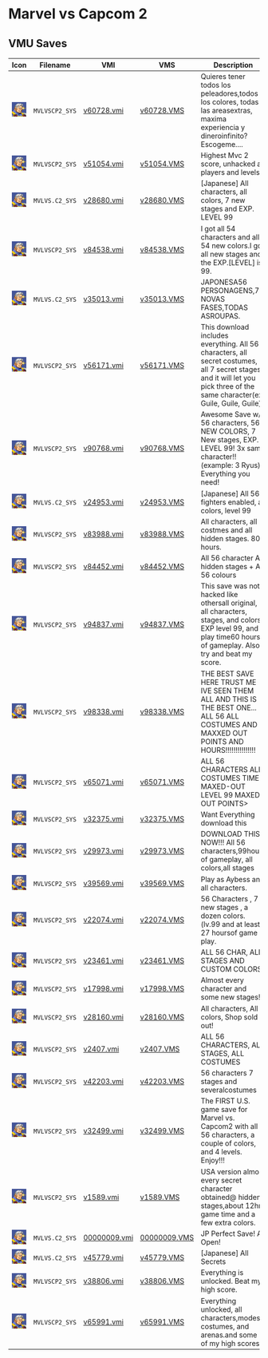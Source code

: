 # Marvel vs Capcom 2

## VMU Saves

| Icon | Filename | VMI | VMS | Description |
|------|----------|-----|-----|-------------|
| ![Marvel vs Capcom 2](../icons/MVLVSCP2_SYS.GIF) | `MVLVSCP2_SYS` | [v60728.vmi](v60728.vmi) | [v60728.VMS](v60728.VMS) | Quieres tener todos los peleadores,todos los colores, todas las areasextras, maxima experiencia y dineroinfinito? Escogeme....  |
| ![Marvel vs Capcom 2](../icons/MVLVSCP2_SYS.GIF) | `MVLVSCP2_SYS` | [v51054.vmi](v51054.vmi) | [v51054.VMS](v51054.VMS) | Highest Mvc 2 score, unhacked all players and levels.  |
| ![Marvel vs Capcom 2](../icons/MVLVS.C2_SYS.GIF) | `MVLVS.C2_SYS` | [v28680.vmi](v28680.vmi) | [v28680.VMS](v28680.VMS) | [Japanese] All characters, all colors, 7 new stages and EXP. LEVEL 99  |
| ![Marvel vs Capcom 2](../icons/MVLVSCP2_SYS.GIF) | `MVLVSCP2_SYS` | [v84538.vmi](v84538.vmi) | [v84538.VMS](v84538.VMS) | I got all 54 characters and all 54 new colors.I got all new stages and the EXP.[LEVEL] is 99.  |
| ![Marvel vs Capcom 2](../icons/MVLVS.C2_SYS.GIF) | `MVLVS.C2_SYS` | [v35013.vmi](v35013.vmi) | [v35013.VMS](v35013.VMS) | JAPONESA56 PERSONAGENS,7 NOVAS FASES,TODAS ASROUPAS.  |
| ![Marvel vs Capcom 2](../icons/MVLVSCP2_SYS.GIF) | `MVLVSCP2_SYS` | [v56171.vmi](v56171.vmi) | [v56171.VMS](v56171.VMS) | This download includes everything. All 56 characters, all secret costumes, all 7 secret stages, and it will let you pick three of the same character(ex: Guile, Guile, Guile)  |
| ![Marvel vs Capcom 2](../icons/MVLVSCP2_SYS.GIF) | `MVLVSCP2_SYS` | [v90768.vmi](v90768.vmi) | [v90768.VMS](v90768.VMS) | Awesome Save w/ 56 characters, 56 NEW COLORS, 7 New stages, EXP. LEVEL 99! 3x same character!! (example: 3 Ryus) Everything you need!  |
| ![Marvel vs Capcom 2](../icons/MVLVS.C2_SYS.GIF) | `MVLVS.C2_SYS` | [v24953.vmi](v24953.vmi) | [v24953.VMS](v24953.VMS) | [Japanese] All 56 fighters enabled, all colors, level 99  |
| ![Marvel vs Capcom 2](../icons/MVLVSCP2_SYS.GIF) | `MVLVSCP2_SYS` | [v83988.vmi](v83988.vmi) | [v83988.VMS](v83988.VMS) | All characters, all costmes and all hidden stages. 80+ hours.  |
| ![Marvel vs Capcom 2](../icons/MVLVSCP2_SYS.GIF) | `MVLVSCP2_SYS` | [v84452.vmi](v84452.vmi) | [v84452.VMS](v84452.VMS) | All 56 character All hidden stages + All 56 colours  |
| ![Marvel vs Capcom 2](../icons/MVLVSCP2_SYS.GIF) | `MVLVSCP2_SYS` | [v94837.vmi](v94837.vmi) | [v94837.VMS](v94837.VMS) | This save was not hacked like othersall original, all characters, stages, and colors. EXP level 99, and play time60 hours of gameplay. Also try and beat my score.  |
| ![Marvel vs Capcom 2](../icons/MVLVSCP2_SYS.GIF) | `MVLVSCP2_SYS` | [v98338.vmi](v98338.vmi) | [v98338.VMS](v98338.VMS) | THE BEST SAVE HERE TRUST ME IVE SEEN THEM ALL AND THIS IS THE BEST ONE... ALL 56 ALL COSTUMES AND MAXXED OUT POINTS AND HOURS!!!!!!!!!!!!!!!  |
| ![Marvel vs Capcom 2](../icons/MVLVSCP2_SYS.GIF) | `MVLVSCP2_SYS` | [v65071.vmi](v65071.vmi) | [v65071.VMS](v65071.VMS) | ALL 56 CHARACTERS ALL COSTUMES TIMER MAXED-OUT LEVEL 99 MAXED-OUT POINTS>  |
| ![Marvel vs Capcom 2](../icons/MVLVSCP2_SYS.GIF) | `MVLVSCP2_SYS` | [v32375.vmi](v32375.vmi) | [v32375.VMS](v32375.VMS) | Want Everything download this  |
| ![Marvel vs Capcom 2](../icons/MVLVSCP2_SYS.GIF) | `MVLVSCP2_SYS` | [v29973.vmi](v29973.vmi) | [v29973.VMS](v29973.VMS) | DOWNLOAD THIS NOW!!! All 56 characters,99hours of gameplay, all colors,all stages  |
| ![Marvel vs Capcom 2](../icons/MVLVSCP2_SYS.GIF) | `MVLVSCP2_SYS` | [v39569.vmi](v39569.vmi) | [v39569.VMS](v39569.VMS) | Play as Aybess and all characters.  |
| ![Marvel vs Capcom 2](../icons/MVLVSCP2_SYS.GIF) | `MVLVSCP2_SYS` | [v22074.vmi](v22074.vmi) | [v22074.VMS](v22074.VMS) | 56 Characters , 7 new stages , a dozen colors. (lv.99 and at least 27 hoursof game play.  |
| ![Marvel vs Capcom 2](../icons/MVLVSCP2_SYS.GIF) | `MVLVSCP2_SYS` | [v23461.vmi](v23461.vmi) | [v23461.VMS](v23461.VMS) | ALL 56 CHAR, ALL STAGES AND CUSTOM COLORS  |
| ![Marvel vs Capcom 2](../icons/MVLVSCP2_SYS.GIF) | `MVLVSCP2_SYS` | [v17998.vmi](v17998.vmi) | [v17998.VMS](v17998.VMS) | Almost every character and some new stages!!  |
| ![Marvel vs Capcom 2](../icons/MVLVSCP2_SYS.GIF) | `MVLVSCP2_SYS` | [v28160.vmi](v28160.vmi) | [v28160.VMS](v28160.VMS) | All characters, All colors, Shop sold out!  |
| ![Marvel vs Capcom 2](../icons/MVLVSCP2_SYS.GIF) | `MVLVSCP2_SYS` | [v2407.vmi](v2407.vmi) | [v2407.VMS](v2407.VMS) | ALL 56 CHARACTERS, ALL STAGES, ALL COSTUMES  |
| ![Marvel vs Capcom 2](../icons/MVLVSCP2_SYS.GIF) | `MVLVSCP2_SYS` | [v42203.vmi](v42203.vmi) | [v42203.VMS](v42203.VMS) | 56 characters 7 stages and severalcostumes  |
| ![Marvel vs Capcom 2](../icons/MVLVSCP2_SYS.GIF) | `MVLVSCP2_SYS` | [v32499.vmi](v32499.vmi) | [v32499.VMS](v32499.VMS) | The FIRST U.S. game save for Marvel vs. Capcom2 with all 56 characters, a couple of colors, and 4 levels.  Enjoy!!!  |
| ![Marvel vs Capcom 2](../icons/MVLVSCP2_SYS.GIF) | `MVLVSCP2_SYS` | [v1589.vmi](v1589.vmi) | [v1589.VMS](v1589.VMS) | USA version almost every secret character obtained@ hidden stages,about 12hrs game time and a few extra colors.  |
| ![Marvel vs Capcom 2](../icons/MVLVS.C2_SYS.GIF) | `MVLVS.C2_SYS` | [00000009.vmi](00000009.vmi) | [00000009.VMS](00000009.VMS) | JP Perfect Save! All Open! |
| ![Marvel vs Capcom 2](../icons/MVLVS.C2_SYS.GIF) | `MVLVS.C2_SYS` | [v45779.vmi](v45779.vmi) | [v45779.VMS](v45779.VMS) | [Japanese] All Secrets  |
| ![Marvel vs Capcom 2](../icons/MVLVSCP2_SYS.GIF) | `MVLVSCP2_SYS` | [v38806.vmi](v38806.vmi) | [v38806.VMS](v38806.VMS) | Everything is unlocked. Beat my high score.  |
| ![Marvel vs Capcom 2](../icons/MVLVSCP2_SYS.GIF) | `MVLVSCP2_SYS` | [v65991.vmi](v65991.vmi) | [v65991.VMS](v65991.VMS) | Everything unlocked, all characters,modes, costumes, and arenas.and some of my high scores.  |
